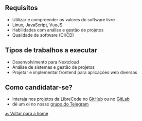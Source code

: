 ## Requisitos
* Utilizar e compreender os valores do software livre
* Linux, JavaScript, VueJS
* Habilidades com análise e gestão de projetos
* Qualidade de software (CI/CD)

## Tipos de trabalhos a executar
* Desenvolvimento para Nextcloud
* Análise de sistemas e gestão de projetos
* Projetar e implementar frontend para aplicações web diversas

## Como candidatar-se?
* Interaja nos projetos da LibreCode no [GitHub](https://github.com/LibreCodeCoop) ou no [GitLab](https://gitlab.com/LibreCodeCoop)
* dê um oi no nosso [grupo do Telegram](https://t.me/LibreCodeCoop)

[🔙 Voltar para a home](../README.md)